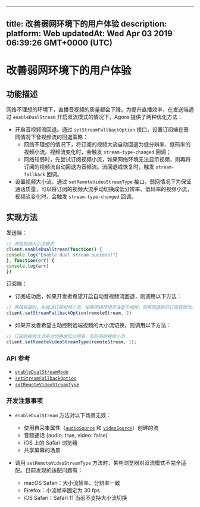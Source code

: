 
---
title: 改善弱网环境下的用户体验
description: 
platform: Web
updatedAt: Wed Apr 03 2019 06:39:26 GMT+0000 (UTC)
---
# 改善弱网环境下的用户体验
## 功能描述

网络不理想的环境下，直播音视频的质量都会下降。为提升直播效率，在发送端通过 `enableDualStream` 开启双流模式的情况下，Agora 提供了两种优化方法：

- 开启音视频流回退。通过 `setStreamFallbackOption` 接口，设置订阅端在弱网情况下音视频流的回退策略：
  - 网络不理想的情况下，将订阅的视频大流自动回退为低分辨率、低码率的视频小流。视频流变化时，会触发 `stream-type-changed` 回调；
  - 网络较弱时，先尝试订阅视频小流，如果网络环境无法显示视频，则再将订阅的视频流自动回退为音频流。流回退或恢复时，触发 `stream-fallback` 回调。
- 设置视频大小流。通过 `setRemoteVideoStreamType` 接口，弱网情况下为保证通话质量，可以将订阅的视频大流手动切换成低分辨率、低码率的视频小流，视频流变化时，会触发 `stream-type-changed` 回调。

## 实现方法

发送端：

```javascript
// 开启视频大小流模式
client.enableDualStream(function() {
console.log("Enable dual stream success!")
}, function(err) {
console,log(err)
})
```

订阅端：

- 订阅成功后，如果开发者希望开启自动音视频流回退，则调用以下方法：

```javascript
// 网络较弱时，先尝试订阅视频小流，如果网络环境无法显示视频，则再回退到只订阅音频流。
client.setStreamFallbackOption(remoteStream, 2)
```

- 如果开发者希望主动控制远端视频的大小流切换，则调用以下方法：

```javascript
// 订阅的视频大流手动切换成低分辨率、低码率的视频小流
client.setRemoteVideoStreamType(remoteStream, 1);
```

### API 参考

- [`enableDualStreamMode`](https://docs.agora.io/cn/Interactive%20Broadcast/API%20Reference/web/interfaces/agorartc.client.html#enabledualstream)
- [`setStreamFallbackOption`](https://docs.agora.io/cn/Interactive%20Broadcast/API%20Reference/web/interfaces/agorartc.client.html#setstreamfallbackoption)
- [`setRemoteVideoStreamType`](https://docs.agora.io/cn/Interactive%20Broadcast/API%20Reference/web/interfaces/agorartc.client.html#setremotevideostreamtype)

### 开发注意事项

-  `enableDualStream` 方法对以下场景无效：
   - 使用自采集属性（[`audioSource`](https://docs.agora.io/cn/Interactive%20Broadcast/API%20Reference/web/interfaces/agorartc.streamspec.html#audiosource) 和 [`videoSource`](https://docs.agora.io/cn/Interactive%20Broadcast/API%20Reference/web/interfaces/agorartc.streamspec.html#videosource)）创建的流
   - 音频通话 (audio: true, video: false)
   - iOS 上的 Safari 浏览器
   - 共享屏幕的场景

- 调用 `setRemoteVideoStreamType` 方法时，某些浏览器对双流模式不完全适配。目前发现的适配问题有：
   - macOS Safari：大小流帧率、分辨率一致
   - Firefox：小流帧率固定为 30 fps
   - iOS Safari：Safari 11 当前不支持大小流切换
